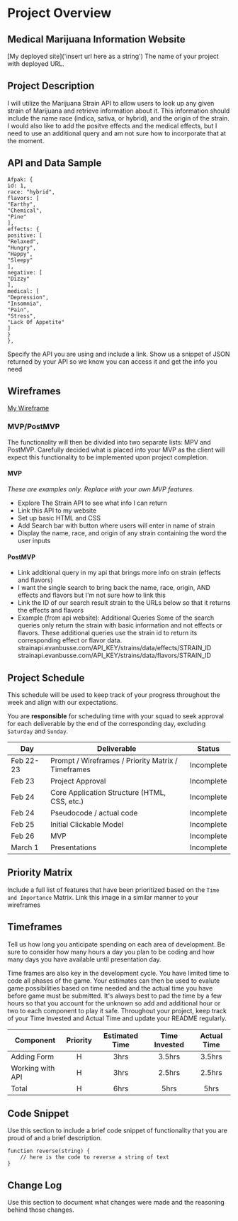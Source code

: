 # Project Overview

## Medical Marijuana Information Website

[My deployed site]('insert url here as a string')
The name of your project with deployed URL.

## Project Description

I will utilize the Marijuana Strain API to allow users to look up any given strain of Marijuana and retrieve information about it. This information should include the name race (indica, sativa, or hybrid), and the origin of the strain. I would also like to add the positve effects and the medical effects, but I need to use an additional query and am not sure how to incorporate that at the moment.

## API and Data Sample

```
Afpak: {
id: 1,
race: "hybrid",
flavors: [
"Earthy",
"Chemical",
"Pine"
],
effects: {
positive: [
"Relaxed",
"Hungry",
"Happy",
"Sleepy"
],
negative: [
"Dizzy"
],
medical: [
"Depression",
"Insomnia",
"Pain",
"Stress",
"Lack Of Appetite"
]
}
},
```
Specify the API you are using and include a link. Show us a snippet of JSON returned by your API so we know you can access it and get the info you need

## Wireframes

[My Wireframe]('https://wireframe.cc/AoMrsL')


### MVP/PostMVP

The functionality will then be divided into two separate lists: MPV and PostMVP.  Carefully decided what is placed into your MVP as the client will expect this functionality to be implemented upon project completion.  

#### MVP 
*These are examples only. Replace with your own MVP features.*

- Explore The Strain API to see what info I can return
- Link this API to my website
- Set up basic HTML and CSS
- Add Search bar with button where users will enter in name of strain
- Display the name, race, and origin of any strain containing the word the user inputs

#### PostMVP  


- Link additional query in my api that brings more info on strain (effects and flavors)
- I want the single search to bring back the name, race, origin, AND effects and flavors but I'm not sure how to link this
- Link the ID of our search result strain to the URLs below so that it returns the effects and flavors
- Example (from api website):
	Additional Queries
	Some of the search queries only return the strain with basic information and not effects or flavors. 	     These additional queries use the strain id to return its corresponding effect or flavor data.
	strainapi.evanbusse.com/API_KEY/strains/data/effects/STRAIN_ID
	strainapi.evanbusse.com/API_KEY/strains/data/flavors/STRAIN_ID


## Project Schedule

This schedule will be used to keep track of your progress throughout the week and align with our expectations.  

You are **responsible** for scheduling time with your squad to seek approval for each deliverable by the end of the corresponding day, excluding `Saturday` and `Sunday`.

|  Day | Deliverable | Status
|---|---| ---|
|Feb 22-23| Prompt / Wireframes / Priority Matrix / Timeframes | Incomplete
|Feb 23| Project Approval | Incomplete
|Feb 24| Core Application Structure (HTML, CSS, etc.) | Incomplete
|Feb 24| Pseudocode / actual code | Incomplete
|Feb 25| Initial Clickable Model  | Incomplete
|Feb 26| MVP | Incomplete
|March 1| Presentations | Incomplete

## Priority Matrix

Include a full list of features that have been prioritized based on the `Time and Importance` Matrix.  Link this image in a similar manner to your wireframes

## Timeframes

Tell us how long you anticipate spending on each area of development. Be sure to consider how many hours a day you plan to be coding and how many days you have available until presentation day.

Time frames are also key in the development cycle.  You have limited time to code all phases of the game.  Your estimates can then be used to evalute game possibilities based on time needed and the actual time you have before game must be submitted. It's always best to pad the time by a few hours so that you account for the unknown so add and additional hour or two to each component to play it safe. Throughout your project, keep track of your Time Invested and Actual Time and update your README regularly.

| Component | Priority | Estimated Time | Time Invested | Actual Time |
| --- | :---: |  :---: | :---: | :---: |
| Adding Form | H | 3hrs| 3.5hrs | 3.5hrs |
| Working with API | H | 3hrs| 2.5hrs | 2.5hrs |
| Total | H | 6hrs| 5hrs | 5hrs |

## Code Snippet

Use this section to include a brief code snippet of functionality that you are proud of and a brief description.  

```
function reverse(string) {
	// here is the code to reverse a string of text
}
```

## Change Log
 Use this section to document what changes were made and the reasoning behind those changes.  
